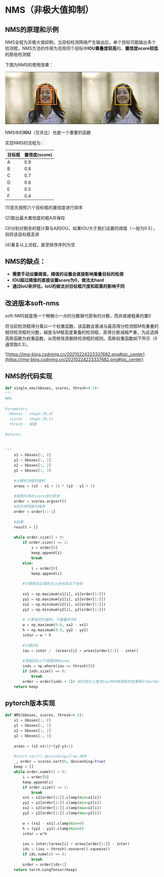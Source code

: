 # NMS（非极大值抑制）



## NMS的原理和示例

NMS全程为非极大值抑制，当目标检测网络产生输出后，单个目标可能输出多个检测框，NMS方法的作用为去除同个目标中**IOU重叠度较高**的、**置信度score较低**的那些检测框

下图为NMS的使用效果：

![Untitled](https://github.com/Sunnyio8/Machine-learning-studies/blob/main/images/QQ%E6%88%AA%E5%9B%BE20220721165834.png)

NMS中的**IOU**（交并比）也是一个重要的函数

实现NMS的流程为：

| 目标框 | 置信度(score) |
| --- | --- |
| A | 0.9 |
| B | 0.8 |
| C | 0.7 |
| D | 0.6 |
| E | 0.5 |
| F | 0.4 |

(1)首先按照六个目标框的置信度进行排序

(2)取出最大置信度的框A并保存

(3)分别对剩余的框计算与A的IOU，如果IOU大于我们设置的阈值（一般为0.5），则将该目标框丢弃

(4)重复以上流程，直至排序序列为空

## NMS的缺点：

- **需要手动设置阈值，阈值的设置会直接影响重叠目标的检测**
- **IOU超过阈值的直接设置score为0，做法太hard**
- **通过IoU来评估，IoU的做法对目标框尺度和距离的影响不同**

## 改进版本soft-nms

soft-NMS就是用一个稍微小一点的分数替代原有的分数，而非直接粗暴的置0

将当前检测框得分乘以一个权重函数，该函数会衰减与最高得分检测框M有重叠的相邻检测框的分数，越是与M框高度重叠的检测框，其得分衰减越严重，为此选择高斯函数为权重函数，从而修改其删除检测框的规则。高斯权重函数如下所示（δ通常取0.3）。

![https://img-blog.csdnimg.cn/20210224223337682.png#pic_center](https://img-blog.csdnimg.cn/20210224223337682.png#pic_center)

## NMS的代码实现

```python
def single_nms(bboxes, scores, thresh=0.5):
"""
NMS

Parameters:
  bboxes - shape:[N,4]
  scores - shape:[N,1]
  thresh - 阈值

Returns:
    

"""
    x1 = bboxes[:, 0]
    y1 = bboxes[:, 1]
    x2 = bboxes[:, 2]
    y2 = bboxes[:, 3]
    
    #计算检测框的面积
    areas = (x2 - x1 + 1) * (y2 - y1 + 1)
    
    #按照升序对score进行排序
    order = scores.argsort()
    #将升序转换为降序
    order = order[::-1]
    
    #结果
    result = []
    
    while order.size() > 0:
        if order.size() == 1:
            i = order[0]
            keep.append(i)
            break
        else:
            i = order[0]
            keep.append(i)
        
        #计算相交区域的左上坐标及右下坐标
            
        xx1 = np.maximum(x1[i], x1[order[1:]])
        yy1 = np.maximum(y1[i], y1[order[1:]])
        xx2 = np.minimum(x2[i], x2[order[1:]])
        yy2 = np.minimum(y2[i], y2[order[1:]])
        
        # 计算相交的面积，不重叠时为0
        w = np.maximum(0.0, xx2 - xx1)
        h = np.maximum(0.0, yy2 - yy1)
        inter = w * h
        
        #计算IOU
        iou = inter /  (arears[i] + areas[order[1:]] - inter)
        
        #保留IOU小于阈值的bboxes
        inds = np.where(iou <= thresh)[0]
        if inds.size() == 0:
            break
        order = order[inds + 1]# 因为我们上面求iou的时候得到的结果索引与order相比偏移了一位，因此这里要补回来
    return keep
```

## pytorch版本实现

```python
def NMS(bboxes, scores, thresh=0.5):
    x1 = bboxes[:, 0]
    y1 = bboxes[:, 1]
    x2 = bboxes[:, 2]
    y2 = bboxes[:, 3]

    areas = (x2-x1+1)*(y2-y1+1)

    #torch.sort() descending=True:降序
    _, order = scores.sort(0, descending=True)
    keep = []
    while order.numel() > 0:
        i = order[0]
        keep.append(i)
        if order.size() == 1:
            break
        xx1 = x1[order[1:]].clamp(min=x1[i])
        yy1 = y1[order[1:]].clamp(min=y1[i])
        xx2 = x2[order[1:]].clamp(max=x2[i])
        yy2 = y2[order[1:]].clamp(max=y2[i])

        w = (xx2 - xx1).clamp(min=0)
        h = (yy2 - yy1).clamp(min=0)
        inter = w*h

        iou = inter/(areas[i] + areas[order[1:]] - inter)
        ids = (iou < thresh).nonzero().squeeze()
        if ids.numel() == 0:
            break
        order = order[ids+1]
    return torch.LongTensor(keep)
```
